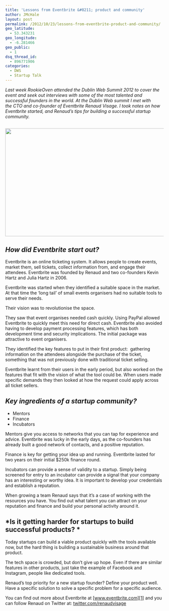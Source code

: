```yaml
---
title: 'Lessons from Eventbrite &#8211; product and community'
author: JMcHale
layout: post
permalink: /2012/10/23/lessons-from-eventbrite-product-and-community/
geo_latitude:
  - 53.343231
geo_longitude:
  - -6.281466
geo_public:
  - 1
dsq_thread_id:
  - 896771906
categories:
  - DWS
  - Startup Talk
---
```

*Last week RookieOven attended the Dublin Web Summit 2012 to cover the event and seek out interviews with some of the most talented and successful founders in the world. At the Dublin Web summit I met with the CTO and co-founder of Eventbrite Renaud Visage. I took notes on how Eventbrite started, and Renaud&#8217;s tips for building a successful startup community.*

## <img class="alignnone size-full wp-image-7091" title="renaud-visage-eventbrite" src="http://www.rookieoven.com/wp-content/uploads/2012/10/renaud-visage-eventbrite.jpg" alt="" width="550" height="343" />

## *How did Eventbrite start out?*

Eventbrite is an online ticketing system. It allows people to create events, market them, sell tickets, collect information from, and engage their attendees. Eventbrite was founded by Renaud and two co-founders Kevin Hartz and Julia Hartz in 2006.

Eventbrite was started when they identified a suitable space in the market. At that time the &#8216;long tail&#8217; of small events organisers had no suitable tools to serve their needs.

Their vision was to revolutionise the space.

They saw that event organises needed cash quickly. Using PayPal allowed Eventbrite to quickly meet this need for direct cash. Eventbrite also avoided having to develop payment processing features, which has both development time and security implications. The initial package was attractive to event organisers.

They identified the key features to put in their first product:  gathering information on the attendees alongside the purchase of the ticket, something that was not previously done with traditional ticket selling.

Eventbrite learnt from their users in the early period, but also worked on the features that fit with the vision of what the tool could be. When users made specific demands they then looked at how the request could apply across all ticket sellers.

## *Key ingredients of a startup community?*

  * Mentors
  * Finance
  * Incubators

Mentors give you access to networks that you can tap for experience and advice. Eventbrite was lucky in the early days, as the co-founders has already built a good network of contacts, and a positive reputation.

Finance is key for getting your idea up and running. Eventbrite lasted for two years on their initial $250k finance round.

Incubators can provide a sense of validity to a startup. Simply being screened for entry to an incubator can provide a signal that your company has an interesting or worthy idea. It is important to develop your credentials and establish a reputation.

When growing a team Renaud says that it&#8217;s a case of working with the resources you have. You find out what talent you can attract on your reputation and finance and build your personal activity around it.

## *Is it getting harder for startups to build successful products? *

Today startups can build a viable product quickly with the tools available now, but the hard thing is building a sustainable business around that product.

The tech space is crowded, but don&#8217;t give up hope. Even if there are similar features in other products, just take the example of Facebook and Instagram, people like dedicated tools.

Renaud&#8217;s top priority for a new startup founder? Define your product well. Have a specific solution to solve a specific problem for a specific audience.

You can find out more about Eventbrite at [www.eventbrite.com][1] and you can follow Renaud on Twitter at: [twitter.com/renaudvisage][2]

 [1]: http://www.eventbrite.com
 [2]: http://twitter.com/renaudvisage